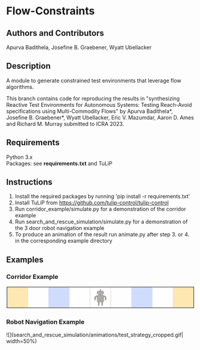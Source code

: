 # Flow-Constraints
## Authors and Contributors
Apurva Badithela, Josefine B. Graebener,  Wyatt Ubellacker <br />


## Description
A module to generate constrained test environments that leverage flow algorithms.

This branch contains code for reproducing the results in "synthesizing Reactive Test Environments for Autonomous Systems: Testing Reach-Avoid specifications using Multi-Commodity Flows" by Apurva Badithela\*, Josefine B. Graebener\*, Wyatt Ubellacker, Eric V. Mazumdar, Aaron D. Ames and Richard M. Murray submitted to ICRA 2023.

## Requirements
Python 3.x<br />
Packages: see **requirements.txt** and TuLiP <br />

## Instructions
1. Install the required packages by running 'pip install -r requirements.txt' <br />
2. Install TuLiP from https://github.com/tulip-control/tulip-control
3. Run corridor_example/simulate.py for a demonstration of the corridor example <br />
4. Run search_and_rescue_simulation/simulate.py for a demonstration of the 3 door robot navigation example <br />
5. To produce an animation of the result run animate.py after step 3. or 4. in the corresponding example directory

## Examples
### Corridor Example
![](corridor_example/animations/test_strategy_cropped.gif)
### Robot Navigation Example
![](search_and_rescue_simulation/animations/test_strategy_cropped.gif| width=50%)

